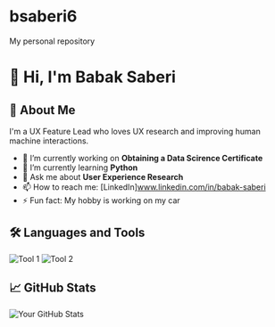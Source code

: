 # bsaberi6
My personal repository
# 👋 Hi, I'm Babak Saberi

## 🚀 About Me
I'm a UX Feature Lead who loves UX research and improving human machine interactions.

- 🔭 I’m currently working on **Obtaining a Data Scirence Certificate**
- 🌱 I’m currently learning **Python**
- 💬 Ask me about **User Experience Research**
- 📫 How to reach me: [LinkedIn]www.linkedin.com/in/babak-saberi
- ⚡ Fun fact: My hobby is working on my car

## 🛠️ Languages and Tools
![Tool 1](https://img.shields.io/badge/-Tool1-05122A?style=flat&logo=tool1&logoColor=white)
![Tool 2](https://img.shields.io/badge/-Tool2-05122A?style=flat&logo=tool2&logoColor=white)

## 📈 GitHub Stats
![Your GitHub Stats](https://github-readme-stats.vercel.app/api?username=basaberi6&show_icons=true&hide_title=true)
